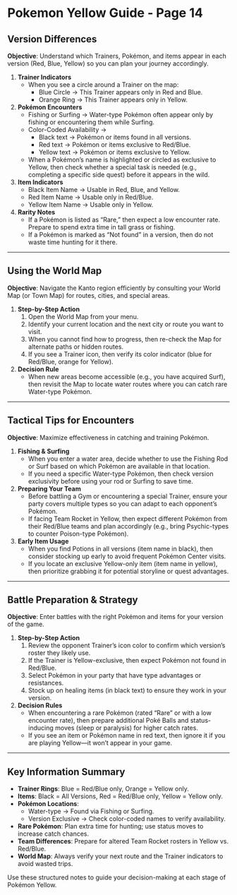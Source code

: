 # Pokemon Yellow Guide - Page 14

## Version Differences
**Objective**: Understand which Trainers, Pokémon, and items appear in each version (Red, Blue, Yellow) so you can plan your journey accordingly.

1. **Trainer Indicators**  
   - When you see a circle around a Trainer on the map:  
     - Blue Circle → This Trainer appears only in Red and Blue.  
     - Orange Ring → This Trainer appears only in Yellow.  
2. **Pokémon Encounters**  
   - Fishing or Surfing → Water-type Pokémon often appear only by fishing or encountering them while Surfing.  
   - Color-Coded Availability →  
     - Black text → Pokémon or items found in all versions.  
     - Red text → Pokémon or items exclusive to Red/Blue.  
     - Yellow text → Pokémon or items exclusive to Yellow.  
   - When a Pokémon’s name is highlighted or circled as exclusive to Yellow, then check whether a special task is needed (e.g., completing a specific side quest) before it appears in the wild.  
3. **Item Indicators**  
   - Black Item Name → Usable in Red, Blue, and Yellow.  
   - Red Item Name → Usable only in Red/Blue.  
   - Yellow Item Name → Usable only in Yellow.  
4. **Rarity Notes**  
   - If a Pokémon is listed as “Rare,” then expect a low encounter rate. Prepare to spend extra time in tall grass or fishing.  
   - If a Pokémon is marked as “Not found” in a version, then do not waste time hunting for it there.

---

## Using the World Map
**Objective**: Navigate the Kanto region efficiently by consulting your World Map (or Town Map) for routes, cities, and special areas.

1. **Step-by-Step Action**  
   1. Open the World Map from your menu.  
   2. Identify your current location and the next city or route you want to visit.  
   3. When you cannot find how to progress, then re-check the Map for alternate paths or hidden routes.  
   4. If you see a Trainer icon, then verify its color indicator (blue for Red/Blue, orange for Yellow).  
2. **Decision Rule**  
   - When new areas become accessible (e.g., you have acquired Surf), then revisit the Map to locate water routes where you can catch rare Water-type Pokémon.  

---

## Tactical Tips for Encounters
**Objective**: Maximize effectiveness in catching and training Pokémon.

1. **Fishing & Surfing**  
   - When you enter a water area, decide whether to use the Fishing Rod or Surf based on which Pokémon are available in that location.  
   - If you need a specific Water-type Pokémon, then check version exclusivity before using your rod or Surfing to save time.  
2. **Preparing Your Team**  
   - Before battling a Gym or encountering a special Trainer, ensure your party covers multiple types so you can adapt to each opponent’s Pokémon.  
   - If facing Team Rocket in Yellow, then expect different Pokémon from their Red/Blue teams and plan accordingly (e.g., bring Psychic-types to counter Poison-type Pokémon).  
3. **Early Item Usage**  
   - When you find Potions in all versions (item name in black), then consider stocking up early to avoid frequent Pokémon Center visits.  
   - If you locate an exclusive Yellow-only item (item name in yellow), then prioritize grabbing it for potential storyline or quest advantages.

---

## Battle Preparation & Strategy
**Objective**: Enter battles with the right Pokémon and items for your version of the game.

1. **Step-by-Step Action**  
   1. Review the opponent Trainer’s icon color to confirm which version’s roster they likely use.  
   2. If the Trainer is Yellow-exclusive, then expect Pokémon not found in Red/Blue.  
   3. Select Pokémon in your party that have type advantages or resistances.  
   4. Stock up on healing items (in black text) to ensure they work in your version.  
2. **Decision Rules**  
   - When encountering a rare Pokémon (rated “Rare” or with a low encounter rate), then prepare additional Poké Balls and status-inducing moves (sleep or paralysis) for higher catch rates.  
   - If you see an item or Pokémon name in red text, then ignore it if you are playing Yellow—it won’t appear in your game.

---

## Key Information Summary
- **Trainer Rings**: Blue = Red/Blue only, Orange = Yellow only.  
- **Items**: Black = All Versions, Red = Red/Blue only, Yellow = Yellow only.  
- **Pokémon Locations**:  
  - Water-type → Found via Fishing or Surfing.  
  - Version Exclusive → Check color-coded names to verify availability.  
- **Rare Pokémon**: Plan extra time for hunting; use status moves to increase catch chances.  
- **Team Differences**: Prepare for altered Team Rocket rosters in Yellow vs. Red/Blue.  
- **World Map**: Always verify your next route and the Trainer indicators to avoid wasted trips.

Use these structured notes to guide your decision-making at each stage of Pokémon Yellow.